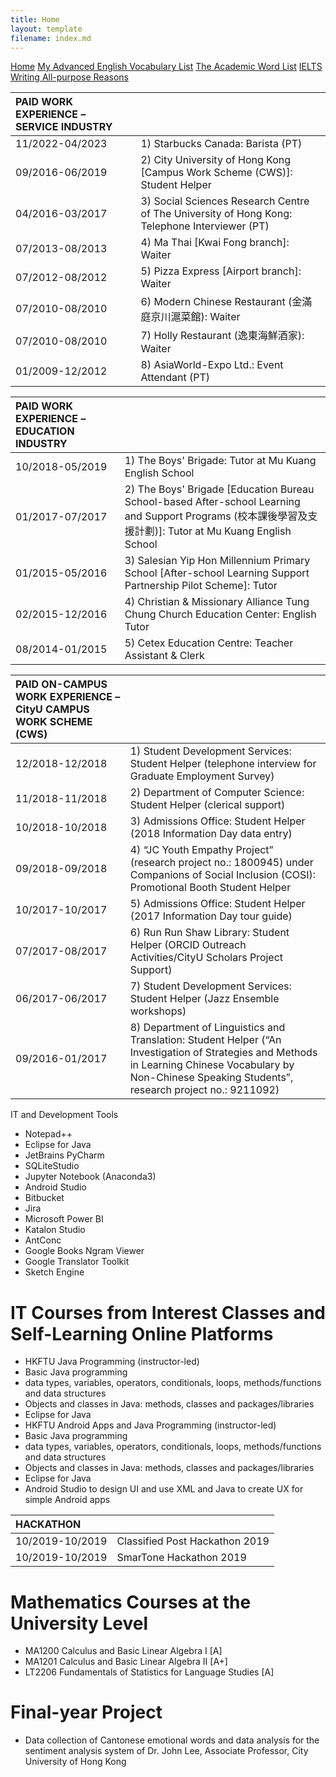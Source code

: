 ```yaml
---
title: Home
layout: template
filename: index.md
--- 
```


[Home](https://dark-teal-coder.github.io/)
[My Advanced English Vocabulary List](https://dark-teal-coder.github.io/my-advanced-eng-vocab)
[The Academic Word List](https://dark-teal-coder.github.io/the-academic-word-list)
[IELTS Writing All-purpose Reasons](https://dark-teal-coder.github.io/ielts-writing-all-purpose-reasons)

| PAID WORK EXPERIENCE – SERVICE INDUSTRY |  |
|:----------------------------------------|:-|
| 11/2022-04/2023 | 1) Starbucks Canada: Barista (PT) | 
| 09/2016-06/2019 | 2) City University of Hong Kong [Campus Work Scheme (CWS)]: Student Helper |
| 04/2016-03/2017 | 3) Social Sciences Research Centre of The University of Hong Kong: Telephone Interviewer (PT) |
| 07/2013-08/2013 | 4) Ma Thai [Kwai Fong branch]: Waiter |
| 07/2012-08/2012 | 5) Pizza Express [Airport branch]: Waiter |
| 07/2010-08/2010 | 6) Modern Chinese Restaurant (金滿庭京川滬菜館): Waiter |
| 07/2010-08/2010 | 7) Holly Restaurant (逸東海鮮酒家): Waiter |
| 01/2009-12/2012 | 8) AsiaWorld-Expo Ltd.: Event Attendant (PT) |

| PAID WORK EXPERIENCE – EDUCATION INDUSTRY |  |
|:------------------------------------------|:-|
| 10/2018-05/2019 | 1) The Boys' Brigade: Tutor at Mu Kuang English School |
| 01/2017-07/2017 | 2) The Boys' Brigade [Education Bureau School-based After-school Learning and Support Programs (校本課後學習及支援計劃)]: Tutor at Mu Kuang English School |
| 01/2015-05/2016 | 3) Salesian Yip Hon Millennium Primary School [After-school Learning Support Partnership Pilot Scheme]: Tutor |
| 02/2015-12/2016 | 4) Christian & Missionary Alliance Tung Chung Church Education Center: English Tutor |
| 08/2014-01/2015 | 5) Cetex Education Centre: Teacher Assistant & Clerk |

| PAID ON-CAMPUS WORK EXPERIENCE – CityU CAMPUS WORK SCHEME (CWS) |  |
|:----------------------------------------------------------------|:-|
| 12/2018-12/2018 | 1) Student Development Services: Student Helper (telephone interview for Graduate Employment Survey) |
| 11/2018-11/2018 | 2) Department of Computer Science: Student Helper (clerical support) |
| 10/2018-10/2018 | 3) Admissions Office: Student Helper (2018 Information Day data entry) |
| 09/2018-09/2018 | 4) “JC Youth Empathy Project” (research project no.: 1800945) under Companions of Social Inclusion (COSI): Promotional Booth Student Helper |
| 10/2017-10/2017 | 5) Admissions Office: Student Helper (2017 Information Day tour guide) |
| 07/2017-08/2017 | 6) Run Run Shaw Library: Student Helper (ORCID Outreach Activities/CityU Scholars Project Support) |
| 06/2017-06/2017 | 7) Student Development Services: Student Helper (Jazz Ensemble workshops) |
| 09/2016-01/2017 | 8) Department of Linguistics and Translation: Student Helper (“An Investigation of Strategies and Methods in Learning Chinese Vocabulary by Non-Chinese Speaking Students”, research project no.: 9211092) |

IT and Development Tools
-	Notepad++
-	Eclipse for Java 
-	JetBrains PyCharm
-	SQLiteStudio
-	Jupyter Notebook (Anaconda3)
-	Android Studio
-	Bitbucket 
-	Jira
-	Microsoft Power BI
-	Katalon Studio 
-	AntConc
-	Google Books Ngram Viewer
-	Google Translator Toolkit
-	Sketch Engine

<h1>IT Courses from Interest Classes and Self-Learning Online Platforms</h1>
<ul>
    <li>HKFTU Java Programming (instructor-led)</li>
        <li>Basic Java programming</li> 
            <li>data types, variables, operators, conditionals, loops, methods/functions and data structures</li>
        <li>Objects and classes in Java: methods, classes and packages/libraries</li>
        <li>Eclipse for Java</li>
    <li>HKFTU Android Apps and Java Programming (instructor-led)</li>
        <li>Basic Java programming</li>
            <li>data types, variables, operators, conditionals, loops, methods/functions and data structures</li>
        <li>Objects and classes in Java: methods, classes and packages/libraries</li>
        <li>Eclipse for Java</li>
        <li>Android Studio to design UI and use XML and Java to create UX for simple Android apps</li>
</ul>

| HACKATHON |  | 
|:-------------|:-|
| 10/2019-10/2019 | Classified Post Hackathon 2019 |
| 10/2019-10/2019 | SmarTone Hackathon 2019 |

<h1>Mathematics Courses at the University Level</h1>
<ul>
    <li>MA1200 Calculus and Basic Linear Algebra I [A]</li>
    <li>MA1201 Calculus and Basic Linear Algebra II [A+]</li>
    <li>LT2206 Fundamentals of Statistics for Language Studies [A]</li>
</ul>

<h1>Final-year Project</h1>
<ul>
    <li>Data collection of Cantonese emotional words and data analysis for the sentiment analysis system of Dr. John Lee, Associate Professor, City University of Hong Kong</li>
</ul>
